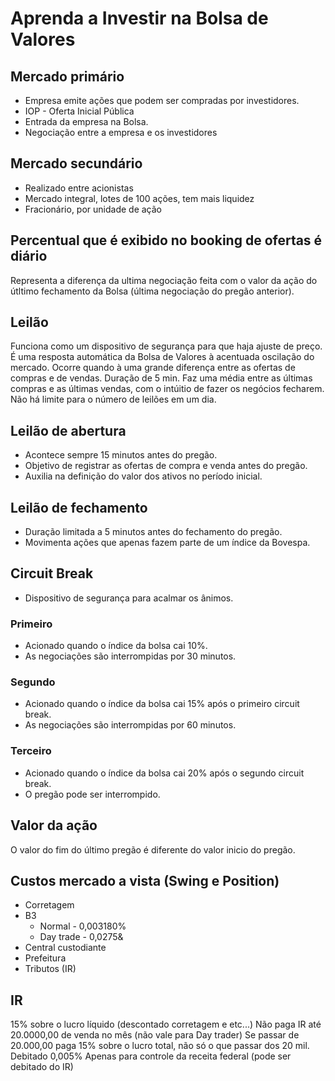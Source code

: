 # Aprenda a Investir na Bolsa de Valores

## Mercado primário
* Empresa emite ações que podem ser compradas por investidores.
* IOP - Oferta Inicial Pública
* Entrada da empresa na Bolsa.
* Negociação entre a empresa e os investidores

## Mercado secundário
* Realizado entre acionistas
* Mercado integral, lotes de 100 ações, tem mais liquidez
* Fracionário, por unidade de ação

## Percentual que é exibido no booking de ofertas é diário
Representa a diferença da ultima negociação feita com o valor da ação do útltimo fechamento da Bolsa (última negociação do pregão anterior).

## Leilão
Funciona como um dispositivo de segurança para que haja ajuste de preço.
É uma resposta automática da Bolsa de Valores à acentuada oscilação do mercado.
Ocorre quando à uma grande diferença entre as ofertas de compras e de vendas.
Duração de 5 min.
Faz uma média entre as últimas compras e as últimas vendas, com o intúitio de fazer os negócios fecharem.
Não há limite para o número de leilões em um dia.

## Leilão de abertura
* Acontece sempre 15 minutos antes do pregão.
* Objetivo de registrar as ofertas de compra e venda antes do pregão.
* Auxilia na definição do valor dos ativos no período inicial.

## Leilão de fechamento
* Duração limitada a 5 minutos antes do fechamento do pregão.
* Movimenta ações que apenas fazem parte de um índice da Bovespa.

## Circuit Break
* Dispositivo de segurança para acalmar os ânimos.

### Primeiro
* Acionado quando o índice da bolsa cai 10%.
* As negociações são interrompidas por 30 minutos.

### Segundo
* Acionado quando o índice da bolsa cai 15% após o primeiro circuit break.
* As negociações são interrompidas por 60 minutos.

### Terceiro
* Acionado quando o índice da bolsa cai 20% após o segundo circuit break.
* O pregão pode ser interrompido.

## Valor da ação
O valor do fim do último pregão é diferente do valor inicio do pregão.

## Custos mercado a vista (Swing e Position)
* Corretagem
* B3
    * Normal - 0,003180%
    * Day trade - 0,0275&
* Central custodiante
* Prefeitura
* Tributos (IR)

## IR
15% sobre o lucro líquido (descontado corretagem e etc...)
Não paga IR até 20.0000,00 de venda no mês (não vale para Day trader)
Se passar de 20.000,00 paga 15% sobre o lucro total, não só o que passar dos 20 mil.
Debitado 0,005% Apenas para controle da receita federal (pode ser debitado do IR)

